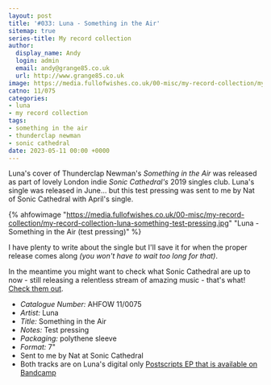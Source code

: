 ```yaml
---
layout: post
title: '#033: Luna - Something in the Air'
sitemap: true
series-title: My record collection 
author:
  display_name: Andy
  login: admin
  email: andy@grange85.co.uk
  url: http://www.grange85.co.uk
image: https://media.fullofwishes.co.uk/00-misc/my-record-collection/my-record-collection-luna-something-test-pressing.jpg
catno: 11/075
categories:
- luna
- my record collection
tags:
- something in the air
- thunderclap newman
- sonic cathedral
date: 2023-05-11 00:00 +0000
---
```

Luna's cover of Thunderclap Newman's _Something in the Air_ was released as part of lovely London indie _Sonic Cathedral's_ 2019 singles club. Luna's single was released in June... but this test pressing was sent to me by Nat of Sonic Cathedral with April's single.

{% ahfowimage "https://media.fullofwishes.co.uk/00-misc/my-record-collection/my-record-collection-luna-something-test-pressing.jpg" "Luna - Something in the Air (test pressing)" %}

I have plenty to write about the single but I'll save it for when the proper release comes along _(you won't have to wait too long for that)_.

In the meantime you might want to check what Sonic Cathedral are up to now - still releasing a relentless stream of amazing music - that's what! [Check them out](https://www.soniccathedral.co.uk/).

 - *Catalogue Number:* AHFOW 11/0075
 - *Artist:* Luna
 - *Title:* Something in the Air
 - *Notes:* Test pressing
 - *Packaging:* polythene sleeve
 - *Format:* 7"
 - Sent to me by Nat at Sonic Cathedral
 - Both tracks are on Luna's digital only [Postscripts EP that is available on Bandcamp](https://luna.bandcamp.com/album/postscripts)

